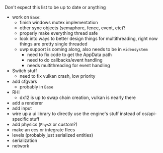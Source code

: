 Don't expect this list to be up to date or anything

* work on `Base`:
	- finish windows mutex implementation
	- other sync objects (semaphore, fence, event, etc)?
	- properly make everything thread safe
	- look into ways to better design things for multithreading, right now things are pretty single threaded
	- uwp support is coming along, also needs to be in `videosystem`
    	- need to fix code to get the AppData path
    	- need to do callbacks/event handling
    	- needs multithreading for event handling
* Switch stuff
	- need to fix vulkan crash, low priority
* add cfgvars
	- probably in `Base`
* RHI
	- dx12 is up to swap chain creation, vulkan is nearly there
* add a renderer
* add input
* wire up a ui library to directly use the engine's stuff instead of os/api-specific stuff
* add physics (`PhysX` or custom?)
* make an ecs or integrate flecs
* levels (probably just serialized entities)
* serialization
* network
